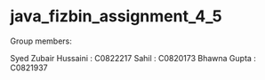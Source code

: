 # java_fizbin_assignment_4_5

Group members:

Syed Zubair Hussaini : C0822217
Sahil : C0820173
Bhawna Gupta : C0821937
